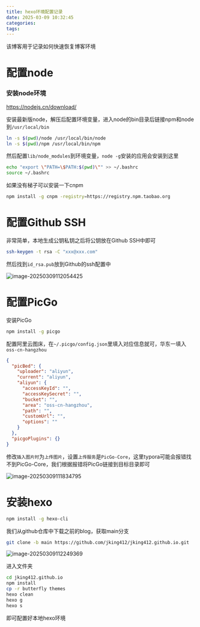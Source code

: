 ```yaml
---
title: hexo环境配置记录
date: 2025-03-09 10:32:45
categories: 
tags:
---
```




该博客用于记录如何快速恢复博客环境

# 配置node

### 安装node环境

https://nodejs.cn/download/

安装最新版node，解压后配置环境变量，进入node的bin目录后链接npm和node到`/usr/local/bin`

```bash
ln -s $(pwd)/node /usr/local/bin/node
ln -s $(pwd)/npm /usr/local/bin/npm
```

然后配置`lib/node_modules`到环境变量，`node -g`安装的应用会安装到这里

```bash
echo "export \"PATH=\$PATH:$(pwd)\"" >> ~/.bashrc
source ~/.bashrc
```

如果没有梯子可以安装一下cnpm

```bash
npm install -g cnpm -registry=https://registry.npm.taobao.org
```

#  配置Github SSH

非常简单，本地生成公钥私钥之后将公钥放在Github SSH中即可

```bash
ssh-keygen -t rsa -C "xxx@xxx.com"
```

然后找到`id_rsa.pub`放到Github的ssh配置中

![image-20250309112054425](https://skynesserblog.oss-cn-hangzhou.aliyuncs.com/image-20250309112054425.png)

# 配置PicGo

安装PicGo

```bash
npm install -g picgo
```

配置阿里云图床，在`~/.picgo/config.json`里填入对应信息就可，华东一填入`oss-cn-hangzhou`

```json
{
  "picBed": {
    "uploader": "aliyun",
    "current": "aliyun",
    "aliyun": {
      "accessKeyId": "",
      "accessKeySecret": "",
      "bucket": "",
      "area": "oss-cn-hangzhou",
      "path": "",
      "customUrl": "",
      "options": ""
    }
  },
  "picgoPlugins": {}
}

```

修改`插入图片时`为`上传图片`，设置`上传服务`是`PicGo-Core`，这里typora可能会报错找不到PicGo-Core，我们根据报错将PicGo链接到目标目录即可

![image-20250309111834795](https://skynesserblog.oss-cn-hangzhou.aliyuncs.com/image-20250309111834795.png)

# 安装hexo

```bash
npm install -g hexo-cli
```

我们从github仓库中下载之前的blog，获取main分支

```bash
git clone -b main https://github.com/jking412/jking412.github.io.git
```

![image-20250309112249369](https://skynesserblog.oss-cn-hangzhou.aliyuncs.com/image-20250309112249369.png)

进入文件夹

```bash
cd jking412.github.io
npm install
cp -r butterfly themes
hexo clean
hexo g
hexo s
```

即可配置好本地hexo环境
